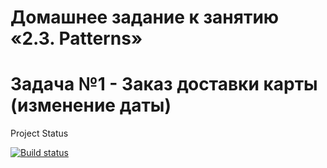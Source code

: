 # Домашнее задание к занятию «2.3. Patterns»

# Задача №1 - Заказ доставки карты (изменение даты)

Project Status

[![Build status](https://ci.appveyor.com/api/projects/status/8hkuowcxp6fegh1d?svg=true)](https://ci.appveyor.com/project/Bangold666/javaaqa-patterns-test-mode-homework-5)